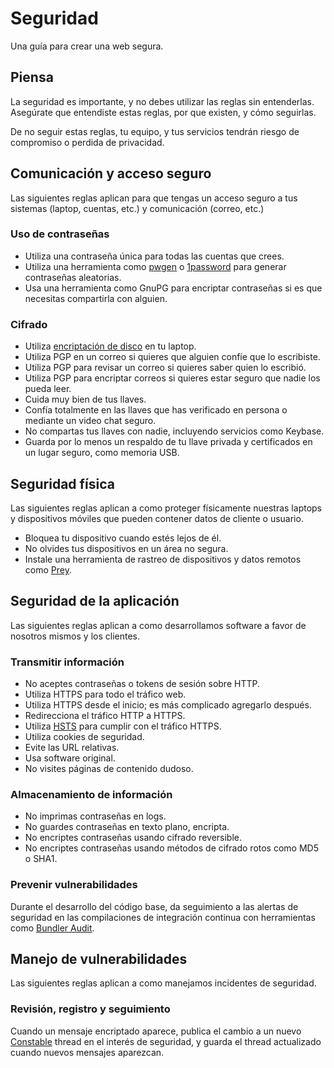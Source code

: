 # Seguridad

Una guía para crear una web segura.

## Piensa

La seguridad es importante, y no debes utilizar las reglas sin entenderlas. Asegúrate que entendiste estas reglas, por que existen, y cómo seguirlas.

De no seguir estas reglas, tu equipo, y tus servicios tendrán riesgo de compromiso o perdida de privacidad.

## Comunicación y acceso seguro

Las siguientes reglas aplican para que tengas un acceso seguro a tus sistemas (laptop, cuentas, etc.) y comunicación (correo, etc.)

### Uso de contraseñas

* Utiliza una contraseña única para todas las cuentas que crees.
* Utiliza una herramienta como [pwgen](https://github.com/jbernard/pwgen) o
  [1password](https://1password.com) para generar contraseñas aleatorias.
* Usa una herramienta como GnuPG para encriptar contraseñas si es que necesitas compartirla con alguien.

### Cifrado

* Utiliza [encriptación de disco][disco] en tu laptop.
* Utiliza PGP en un correo si quieres que alguien confíe que lo escribiste.
* Utiliza PGP para revisar un correo si quieres saber quien lo escribió.
* Utiliza PGP para encriptar correos si quieres estar seguro que nadie los pueda leer.
* Cuida muy bien de tus llaves.
* Confía totalmente en las llaves que has verificado en persona o mediante un video chat seguro.
* No compartas tus llaves con nadie, incluyendo servicios como Keybase.
* Guarda por lo menos un respaldo de tu llave privada y certificados en un lugar seguro, como memoria USB.

[disco]: https://theintercept.com/2015/04/27/encrypting-laptop-like-mean/

## Seguridad física

Las siguientes reglas aplican a como proteger físicamente nuestras laptops y dispositivos móviles que pueden contener datos de cliente o usuario.

* Bloquea tu dispositivo cuando estés lejos de él.
* No olvides tus dispositivos en un área no segura.
* Instale una herramienta de rastreo de dispositivos y datos remotos como [Prey].

[Prey]: https://www.preyproject.com/

## Seguridad de la aplicación

Las siguientes reglas aplican a como desarrollamos software a favor de nosotros mismos y los clientes.

### Transmitir información

* No aceptes contraseñas o tokens de sesión sobre HTTP.
* Utiliza HTTPS para todo el tráfico web.
* Utiliza HTTPS desde el inicio; es más complicado agregarlo después.
* Redirecciona el tráfico HTTP a HTTPS.
* Utiliza [HSTS](http://tools.ietf.org/html/rfc6797) para cumplir con el tráfico HTTPS.
* Utiliza cookies de seguridad.
* Evite las URL relativas.
* Usa software original.
* No visites páginas de contenido dudoso.

### Almacenamiento de información

* No imprimas contraseñas en logs.
* No guardes contraseñas en texto plano, encripta.
* No encriptes contraseñas usando cifrado reversible.
* No encriptes contraseñas usando métodos de cifrado rotos como MD5 o SHA1.

### Prevenir vulnerabilidades

Durante el desarrollo del código base, da seguimiento a las alertas de seguridad en las compilaciones de integración continua con herramientas como [Bundler Audit].

[Bundler Audit]: https://robots.thoughtbot.com/handling-security-issues-in-open-source-projects#one-thing-end-users-can-do

## Manejo de vulnerabilidades

Las siguientes reglas aplican a como manejamos incidentes de seguridad.

### Revisión, registro y seguimiento

Cuando un mensaje encriptado aparece, publica el cambio a un nuevo [Constable] thread en el interés de seguridad, y guarda el thread actualizado cuando nuevos mensajes aparezcan.

[Constable]: https://constable.io
